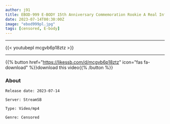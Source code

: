 ```yaml
---
author: j91
title: EBOD-999 E-BODY 15th Anniversary Commemoration Rookie A Real Influencer With 30,000 Followers A Natural Rocket Lcup A Popular Backdoor Female AV Ban Yuki Nitta
date: 2023-07-14T00:30:00Z
image: "ebod999pl.jpg"
tags: [censored, E-body]
---
```

___

{{< youtubepl mcgvb6p18ztz >}}
___

{{% button href="https://likessb.com/d/mcgvb6p18ztz" icon="fas fa-download" %}}download this video{{% /button %}}
### About

`Release date: 2023-07-14`

`Server: StreamSB`

`Type: Video/mp4`

`Genre:	Censored`